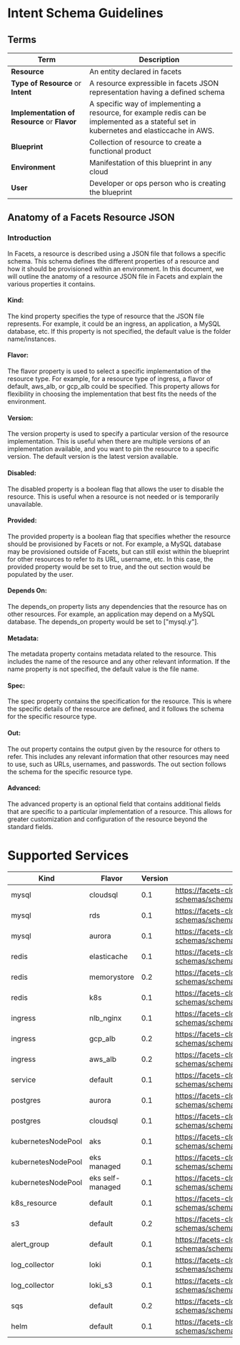 # Intent Schema Guidelines

## Terms

| Term                                         | Description                                                                                                                              |
|----------------------------------------------|------------------------------------------------------------------------------------------------------------------------------------------|
| **Resource**                                 | An entity declared in facets                                                                                                             |
| **Type of Resource** or **Intent**           | A resource expressible in facets JSON representation having a defined schema                                                             |
| **Implementation of Resource** or **Flavor** | A specific way of implementing a resource, for example redis can be implemented as a stateful set in kubernetes and elasticcache in AWS. |
| **Blueprint**                                | Collection of resource to create a functional product                                                                                    |
| **Environment**                              | Manifestation of this blueprint in any cloud                                                                                             |
| **User**                                     | Developer or ops person who is creating the blueprint                                                                                    |

## Anatomy of a Facets Resource JSON

### Introduction
In Facets, a resource is described using a JSON file that follows a specific schema. This schema defines the different properties of a resource and how it should be provisioned within an environment. In this document, we will outline the anatomy of a resource JSON file in Facets and explain the various properties it contains.

#### Kind:
The kind property specifies the type of resource that the JSON file represents. For example, it could be an ingress, an application, a MySQL database, etc. If this property is not specified, the default value is the folder name/instances.

#### Flavor:
The flavor property is used to select a specific implementation of the resource type. For example, for a resource type of ingress, a flavor of default, aws_alb, or gcp_alb could be specified. This property allows for flexibility in choosing the implementation that best fits the needs of the environment.

#### Version:
The version property is used to specify a particular version of the resource implementation. This is useful when there are multiple versions of an implementation available, and you want to pin the resource to a specific version. The default version is the latest version available.

#### Disabled:
The disabled property is a boolean flag that allows the user to disable the resource. This is useful when a resource is not needed or is temporarily unavailable.

#### Provided:
The provided property is a boolean flag that specifies whether the resource should be provisioned by Facets or not. For example, a MySQL database may be provisioned outside of Facets, but can still exist within the blueprint for other resources to refer to its URL, username, etc. In this case, the provided property would be set to true, and the out section would be populated by the user.

#### Depends On:
The depends_on property lists any dependencies that the resource has on other resources. For example, an application may depend on a MySQL database. The depends_on property would be set to ["mysql.y"].

#### Metadata:
The metadata property contains metadata related to the resource. This includes the name of the resource and any other relevant information. If the name property is not specified, the default value is the file name.

#### Spec:
The spec property contains the specification for the resource. This is where the specific details of the resource are defined, and it follows the schema for the specific resource type.

#### Out:
The out property contains the output given by the resource for others to refer. This includes any relevant information that other resources may need to use, such as URLs, usernames, and passwords. The out section follows the schema for the specific resource type.

#### Advanced:
The advanced property is an optional field that contains additional fields that are specific to a particular implementation of a resource. This allows for greater customization and configuration of the resource beyond the standard fields.

# Supported Services

| Kind               | Flavor           | Version | Schema                                                                                        | Sample                                                       | Readme                                                  |
|--------------------|------------------|---------|-----------------------------------------------------------------------------------------------|--------------------------------------------------------------|---------------------------------------------------------|
| mysql              | cloudsql         | 0.1     | https://facets-cloud.github.io/facets-schemas/schemas/mysql/mysql.schema.json                 | [Sample](schemas/mysql/mysql.cloudsql.sample.json)           | [Readme](schemas/mysql/mysql.cloudsql.schema.md)        |
| mysql              | rds              | 0.1     | https://facets-cloud.github.io/facets-schemas/schemas/mysql/mysql.schema.json                 | [Sample](schemas/mysql/mysql.aurora.sample.json)             | [Readme](schemas/mysql/mysql.aurora.schema.md)          |
| mysql              | aurora           | 0.1     | https://facets-cloud.github.io/facets-schemas/schemas/mysql/mysql.schema.json                 | [Sample](schemas/mysql/mysql.rds.sample.json)                | [Readme](schemas/mysql/mysql.rds.schema.md)             |
| redis              | elasticache      | 0.1     | https://facets-cloud.github.io/facets-schemas/schemas/redis/redis.schema.json                 | [Sample](schemas/redis/sample.json)                          | [Readme](schemas/redis/README.md)                       |
| redis              | memorystore      | 0.2     | https://facets-cloud.github.io/facets-schemas/schemas/redis/redis.schema.json                 | [Sample](schemas/redis/sample.json)                          | [Readme](schemas/redis/README.md)                       |
| redis              | k8s              | 0.1     | https://facets-cloud.github.io/facets-schemas/schemas/redis/redis.schema.json                 | [Sample](schemas/redis/sample.json)                          | [Readme](schemas/redis/README.md)                       |
| ingress            | nlb_nginx        | 0.1     | https://facets-cloud.github.io/facets-schemas/schemas/loadbalancer/ingress.schema.json        | [Sample](schemas/loadbalancer/ingress.nlb_nginx.sample.json) | [Readme](schemas/loadbalancer/ingress.schema.md)        |
| ingress            | gcp_alb          | 0.2     | https://facets-cloud.github.io/facets-schemas/schemas/loadbalancer/ingress.schema.json        | [Sample](schemas/loadbalancer/ingress.gcp_alb.sample.json)   | [Readme](schemas/loadbalancer/ingress.schema.md)        |
| ingress            | aws_alb          | 0.2     | https://facets-cloud.github.io/facets-schemas/schemas/loadbalancer/ingress.schema.json        | [Sample](schemas/loadbalancer/ingress.aws_alb.sample.json)   | [Readme](schemas/loadbalancer/ingress.schema.md)        |
| service            | default          | 0.1     | https://facets-cloud.github.io/facets-schemas/schemas/service/service.schema.json             | [Sample](schemas/service/main.json)                          | [Readme](schemas/service/service.schema.md)             |
| postgres           | aurora           | 0.1     | https://facets-cloud.github.io/facets-schemas/schemas/postgres/postgres.schema.json           | [Sample](schemas/postgres/postgres.aurora.sample.json)       | [Readme](schemas/postgres/postgres.aurora.md)           |
| postgres           | cloudsql         | 0.1     | https://facets-cloud.github.io/facets-schemas/schemas/postgres/postgres.schema.json           | [Sample](schemas/postgres/postgres.cloudsql.sample.json)     | [Readme](schemas/postgres/postgres.cloudsql.md)         |
| kubernetesNodePool | aks              | 0.1     | https://facets-cloud.github.io/facets-schemas/schemas/nodepool/nodepool.schema.json           | [Sample](schemas/nodepool/nodepool.aks.sample.json)          | [Readme](schemas/nodepool/nodepool.schema.md)           |
| kubernetesNodePool | eks managed      | 0.1     | https://facets-cloud.github.io/facets-schemas/schemas/nodepool/nodepool.schema.json           | [Sample](schemas/nodepool/nodepool.eks-managed.sample.json)  | [Readme](schemas/nodepool/nodepool.schema.md)           |
| kubernetesNodePool | eks self-managed | 0.1     | https://facets-cloud.github.io/facets-schemas/schemas/nodepool/nodepool.schema.json           | [Sample](schemas/nodepool/nodepool.self-managed.sample.json) | [Readme](schemas/nodepool/nodepool.schema.md)           |
| k8s_resource       | default          | 0.1     | https://facets-cloud.github.io/facets-schemas/schemas/k8s_resource/k8s_resource.schema.json   | [Sample](schemas/k8s_resource/sample.json)                   | [Readme](schemas/k8s_resource/README.md)                |
| s3                 | default          | 0.2     | https://facets-cloud.github.io/facets-schemas/schemas/s3/s3.schema.json                       | [Sample](schemas/s3/s3.sample.json)                          | [Readme](schemas/s3/s3.schema.md)                       |
| alert_group        | default          | 0.1     | https://facets-cloud.github.io/facets-schemas/schemas/alert_group/alert-group.schema.json     | [Sample](schemas/alert_group/sample.json)                    | [Readme](schemas/alert_group/README.md)                 |
| log_collector      | loki             | 0.1     | https://facets-cloud.github.io/facets-schemas/schemas/log_collector/log-collector.schema.json | [Sample](schemas/log_collector/loki-sample.json)             | [Readme](schemas/log_collector/README.md)               |
| log_collector      | loki_s3          | 0.1     | https://facets-cloud.github.io/facets-schemas/schemas/log_collector/log-collector.schema.json | [Sample](schemas/log_collector/loki-s3-sample.json)          | [Readme](schemas/log_collector/README.md)               |
| sqs                | default          | 0.2     | https://facets-cloud.github.io/facets-schemas/schemas/sqs/sqs.schema.json                     | [Sample](schemas/sqs/sqs.sample.json)                        | [Readme](schemas/sqs/README.md)                         |
| helm               | default          | 0.1     | https://facets-cloud.github.io/facets-schemas/schemas/helm/helm.schema.json                   | [Sample](schemas/helm/sample.json)                           | [Readme](schemas/helm/README.md)                        |
